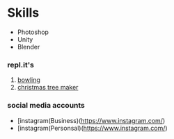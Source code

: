 # Skills

- Photoshop
- Unity
- Blender

### repl.it's
1. [bowling](https://repl.it/@BayleyEvason/vibe-checker)
2. [christmas tree maker](https://repl.it/@BayleyEvason/Christmas-for-boomers)

### social media accounts

- [instagram(Business)(https://www.instagram.com/)
- [instagram(Personsal)(https://www.instagram.com/)
